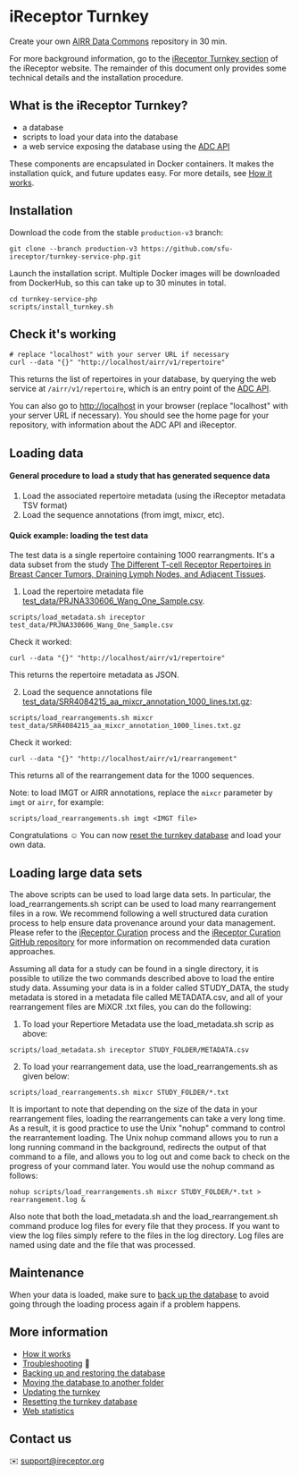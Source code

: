 # iReceptor Turnkey

Create your own [AIRR Data Commons](https://docs.airr-community.org/en/latest/api/adc.html#datacommons) repository in 30 min.

For more background information, go to the [iReceptor Turnkey section](http://www.ireceptor.org/repositories#turnkey) of the iReceptor website. The remainder of this document only provides some technical details and the installation procedure. 

## What is the iReceptor Turnkey?
- a database
- scripts to load your data into the database
- a web service exposing the database using the [ADC API](https://docs.airr-community.org/en/latest/api/adc_api.html)

These components are encapsulated in Docker containers. It makes the installation quick, and future updates easy. For more details, see [How it works](doc/how_it_works.md).

## Installation

Download the code from the stable `production-v3` branch:

```
git clone --branch production-v3 https://github.com/sfu-ireceptor/turnkey-service-php.git
```

Launch the installation script. Multiple Docker images will be downloaded from DockerHub, so this can take up to 30 minutes in total.

```
cd turnkey-service-php
scripts/install_turnkey.sh
```

## Check it's working

```
# replace "localhost" with your server URL if necessary
curl --data "{}" "http://localhost/airr/v1/repertoire"
```

This returns the list of repertoires in your database, by querying the web service at `/airr/v1/repertoire`, which is an entry point of the [ADC API](https://docs.airr-community.org/en/latest/api/adc_api.html).


You can also go to <http://localhost> in your browser (replace "localhost" with your server URL if necessary). You should see the home page for your repository, with information about the ADC API and iReceptor.


## Loading data

#### General procedure to load a study that has generated sequence data
1. Load the associated repertoire metadata (using the iReceptor metadata TSV format)
2. Load the sequence annotations (from imgt, mixcr, etc).

#### Quick example: loading the test data
The test data is a single repertoire containing 1000 rearrangments. It's a data subset from the study [The Different T-cell Receptor Repertoires in Breast Cancer Tumors, Draining Lymph Nodes, and Adjacent Tissues](https://www.ncbi.nlm.nih.gov/pubmed/28039161).

1. Load the repertoire metadata file [test_data/PRJNA330606_Wang_One_Sample.csv](test_data/PRJNA330606_Wang_One_Sample.csv).
```
scripts/load_metadata.sh ireceptor test_data/PRJNA330606_Wang_One_Sample.csv
```

Check it worked:
```
curl --data "{}" "http://localhost/airr/v1/repertoire"
```

This returns the repertoire metadata as JSON.

2. Load the sequence annotations file [test_data/SRR4084215_aa_mixcr_annotation_1000_lines.txt.gz](test_data/SRR4084215_aa_mixcr_annotation_1000_lines.txt.gz):
```
scripts/load_rearrangements.sh mixcr test_data/SRR4084215_aa_mixcr_annotation_1000_lines.txt.gz
```

Check it worked:
```
curl --data "{}" "http://localhost/airr/v1/rearrangement"
```
This returns all of the rearrangement data for the 1000 sequences.

Note: to load IMGT or AIRR annotations, replace the `mixcr` parameter by `imgt` or `airr`, for example:
```
scripts/load_rearrangements.sh imgt <IMGT file>
```

Congratulations :relaxed: You can now [reset the turnkey database](doc/resetting.md) and load your own data.

## Loading large data sets

The above scripts can be used to load large data sets. In particular, the load_rearrangements.sh script can be used to load many rearrangement files in a row. We recommend following a well structured data curation process to help ensure data provenance around your data management. Please refer to the [iReceptor Curation](http://www.ireceptor.org/curation) process and the [iReceptor Curation GitHub repository](https://github.com/sfu-ireceptor/dataloading-curation/tree/master) for more information on recommended data curation approaches.

Assuming all data for a study can be found in a single directory, it is possible to utilize the two commands described above to load the entire study data. Assuming your data is in a folder called STUDY_DATA, the study metadata is stored in a metadata file called METADATA.csv, and all of your rearrangement files are MiXCR .txt files, you can do the following:

1. To load your Repertiore Metadata use the load_metadata.sh scrip as above:

```
scripts/load_metadata.sh ireceptor STUDY_FOLDER/METADATA.csv
```

2. To load your rearrangement data, use the load_rearrangements.sh as given below:

```
scripts/load_rearrangements.sh mixcr STUDY_FOLDER/*.txt
```
It is important to note that depending on the size of the data in your rearrangement files, loading the rearrangements can take a very long time. As a result, it is good practice to use the Unix "nohup" command to control the rearrantement loading. The Unix nohup command allows you to run a long running command in the background, redirects the output of that command to a file, and allows you to log out and come back to check on the progress of your command later. You would use the nohup command as follows:
```
nohup scripts/load_rearrangements.sh mixcr STUDY_FOLDER/*.txt > rearrangement.log &
```
Also note that both the load_metadata.sh and the load_rearrangement.sh command produce log files for every file that they process. If you want to view the log files simply refere to the files in the log directory. Log files are named using date and the file that was processed.

## Maintenance
When your data is loaded, make sure to [back up the database](doc/database_backup.md) to avoid going through the loading process again if a problem happens.  

## More information
- [How it works](doc/how_it_works.md)
- [Troubleshooting](doc/troubleshooting.md) :hammer:
- [Backing up and restoring the database](doc/database_backup.md)
- [Moving the database to another folder](doc/moving_the_database_folder.md)
- [Updating the turnkey](doc/updating.md)
- [Resetting the turnkey database](doc/resetting.md)
- [Web statistics](doc/web_stats.md)

## Contact us
:envelope: <support@ireceptor.org>
